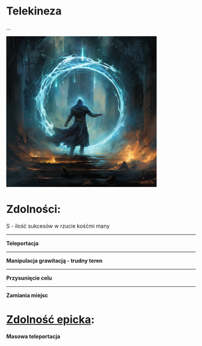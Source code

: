 # Telekineza

...

<img src="imgs/telekineza.png" width="400">

# Zdolności:

S - ilość sukcesów w rzucie kośćmi many

___

**Teleportacja**

___

**Manipulacja grawitacją - trudny teren**

___

**Przysunięcie celu**

___

**Zamiania miejsc**

# [Zdolność epicka](/docs/zdolnosc-epicka.md):

**Masowa teleportacja**
